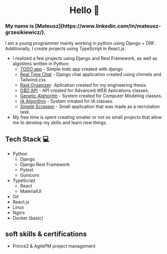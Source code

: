<h1 align=center>Hello 👋</h1>


<h3>My name is [Mateusz](https://www.linkedin.com/in/mateusz-grzesikiewicz/).</h3>
I am a young programmer mainly working in python using Django + DRF. Additionally, I create projects using TypeScript in React.js.

* I realized a few projects using Django and Rest Framework, as well as algotitms written in Python:
  - [TODO app](https://github.com/StrangeriX/todo-app) - Simple todo app created with django
  - [Real Time Chat](https://github.com/StrangeriX/DjangoChat) - Django chat application created using chnnels and Tailwind.css
  - [Raid Organizer](https://github.com/StrangeriX/RaidOrganizer)- Aplication created for my engineering thesis.
  - [D$D API](https://github.com/StrangeriX/ZSI) - API created for Advanced WEB Aplications classes.
  - [Genetic Alghoritm](https://github.com/StrangeriX/AlgorymGenetyczny) - System created for Computer Modeling classes.
  - [IA Algorithm](https://github.com/StrangeriX/SSI) - System created for IA classes.
  - [Simple Scrapper](https://github.com/StrangeriX/scrapper) - Small application that was made as a recrutation task.
* My free time is spent creating smaller or not so small projects that allow me to develop my skills and learn new things.  


## Tech Stack :computer:
- Python 
  - Django
  - Django Rest Framework
  - Pytest
  - Gunicorn
- TypeScript
  - React
  - MaterialUI
- Git
- React.js
- Linux
- Nginx
- Docker (basic)

## soft skills & certifications
- Prince2 & AgilePM project management
